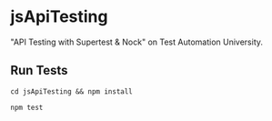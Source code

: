 # jsApiTesting

"API Testing with Supertest & Nock" on Test Automation University.

## Run Tests

```cd jsApiTesting && npm install ```

```npm test```